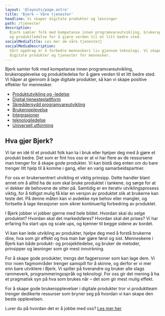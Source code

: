 ```yaml
---
layout: '@layouts/page.astro'
title: 'Bjerk – Våre tjenester'
headline: Vi skaper digitale produkter og løsninger
path: /tjenester
description:
  Bjerk samler folk med kompetanse innen programvareutvikling, brukeropplevelse
  og produktledelse for å gjøre verden til et litt bedre sted.
socialMediaTitle: Les mer om våre tjenester🌳
socialMediaDescription:
  Vårt oppdrag er å forbedre menneskers liv gjennom teknologi. Vi skaper
  digitale produkter og tjenester for mennesker.
---
```


Bjerk samler folk med kompetanse innen programvareutvikling, brukeropplevelse og
produktledelse for å gjøre verden til et litt bedre sted. Vi håper at gjennom å
lage digitale produkter, så kan vi skape positive effekter for mennesker.

- [Produktutvikling og -ledelse][pm]
- [Digital tjenesteplattform][plattform]
- [Skreddersydd programvareutvikling][dev]
- [Brukeropplevelse][ux]
- [Integrasjoner][intg]
- [teknologiledelse][itm]
- [Universell utforming][uu]

[pm]:  https://bjerk.io/tjenester/produtvikling-og-ledelse
[plattform]: #
[dev]: #
[ux]: #
[intg]: https://bjerk.io/tjenester/integrasjoner
[itm]: # 
[uu]: https://bjerk.io/tjenester/universal-utforming

## Hva gjør Bjerk?

Vi tar en idé til et produkt folk kan ta i bruk eller hjelper deg med å gjøre et
produkt bedre. Det som er fint hos oss er at vi har flere av de ressursene man
trenger for å skape gode produkter. Vi kan bistå deg enten om du bare trenger
litt hjelp til å komme i gang, eller en varig samarbeidspartner.

For oss er brukersentrert utvikling et viktig prinsipp. Dette handler blant
annet om å alltid ha de som skal bruke produktet i tankene, og sørge for at vi
dekker de behovene de sitter på. Samtidig er en iterativ utviklingsprosess
viktig, for å tidligst mulig få klar en versjon av produktet slik at brukerne
kan teste det. På denne måten kan vi avdekke nye behov eller mangler, og
fortsette å lage iterasjoner som sikrer kontinuerlig forbedring av produktet.

I Bjerk jobber vi jobber gjerne med hele bildet. Hvordan skal du selge
produktet? Hvordan skal det markedsføres? Hvordan skal det prises? Vi har
erfaring fra start ups og scale ups, og kjenner til begge sidene av bordet.

Vi kan kan lede utvikling av produkter, hjelpe deg med å forstå brukerne dine,
hva som gir effekt og hva man bør gjøre først og sist. Menneskene i Bjerk kan
både produkt- og prosjektledelse, og bruker de metoder, prinsipper og løsninger
som gir mest innvirkning.

For å skape gode produkter, trengs det fagpersoner som kan lage dem. Vi tror
noen fagmområder trenger samspill for å skinne, og derfor er vi mer enn bare
utviklere i Bjerk. Vi spiller på hverandre og bruker alle slags rammeverk,
programmeringsspråk og teknologi. For oss gir det mening å ha et pragmatisk syn
på hva som brukes når – det som gir mest mulig effekt.

For å skape gode brukeropplevelser i digitale produkter tror vi produktteam
trenger dedikerte ressurser som bryner seg på hvordan vi kan skape den beste
opplevelsen.

Lurer du på hvordan det er å jobbe med oss? [Les mer her][jobbe-med-bjerk]

[jobbe-med-bjerk]: https://bjerk.io/articles/2023/jobbe-med-bjerk
